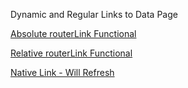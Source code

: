Dynamic and Regular Links to Data Page 

<a data-routerlink="/data" href="/data" title="Link to Data Page">Absolute routerLink Functional</a>

<a data-routerlink="../data" href="/data" title="Link to Data Page">Relative routerLink Functional</a>

[Native Link - Will Refresh](/data "This will Refersh")

